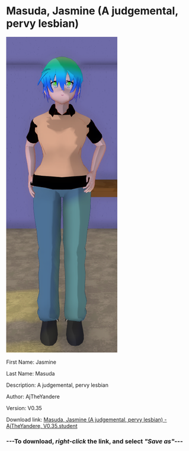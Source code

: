 # Masuda, Jasmine (A judgemental, pervy lesbian)

<img src = "https://raw.githubusercontent.com/Arbiter1223/Daigaku-Gurashi-Custom-Students/master/Students/Files/Masuda%2C%20Jasmine%20(A%20judgemental%2C%20pervy%20lesbian).png">

First Name: Jasmine

Last Name: Masuda

Description: A judgemental, pervy lesbian

Author: AjTheYandere

Version: V0.35

Download link: <a href="https://raw.githubusercontent.com/Arbiter1223/Daigaku-Gurashi-Custom-Students/master/Students/Files/Masuda%2C%20Jasmine%20(A%20judgemental%2C%20pervy%20lesbian)%20-%20AjTheYandere%2C%20V0.35.student">Masuda, Jasmine (A judgemental, pervy lesbian) - AjTheYandere, V0.35.student</a>

### ---**To download, _right-click_ the link, and select _"Save as"_**---
